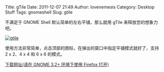 Title: gTile
Date: 2011-12-07 21:49
Author: lovenemesis
Category: Desktop Stuff
Tags: gnomeshell
Slug: gtile

不满足于 GNOME Shell 默认简单的左右平铺，那么就用 gTile
来释放您的想象力吧。

[![](http://linuxtoy.org/img/2011/12/gtile.png "gtile")](http://linuxtoy.org/img/2011/12/gtile.png)

使用方法非常简单，点击顶部的图标，在弹出的窗口中指定平铺模式就好了，支持
2 x 2、4 x 4 和 6 x 6 的模式。

[下载网址(请在 GNOME 3.2+ 环境下使用 Firefox
打开)](https://extensions.gnome.org/extension/28/gtile/)
